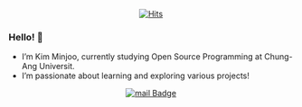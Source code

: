 <div align=center>
	
[![Hits](https://hits.seeyoufarm.com/api/count/incr/badge.svg?url=https%3A%2F%2Fgithub.com%2Fzzsza)](https://hits.seeyoufarm.com) 
	
</div>

### Hello! 👋
- I’m Kim Minjoo, currently studying Open Source Programming at Chung-Ang Universit.
- I’m passionate about learning and exploring various projects!

<div align=center>

[![mail Badge](https://img.shields.io/badge/-mail-minutemailer?style=flat-square&logo=mail&logoColor=wite&link=mailto:minju050224@cau.ac.kr)](mailto:minju050224@cau.ac.kr)

</div>
